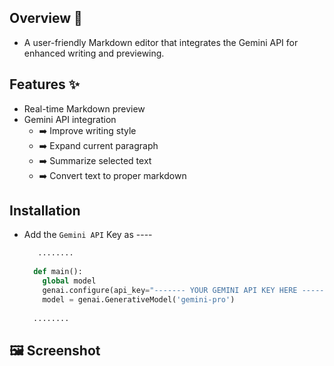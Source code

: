 ## Overview 🌟
- A user-friendly Markdown editor that integrates the Gemini API for enhanced writing and previewing.


## Features ✨
- Real-time Markdown preview
- Gemini API integration
  - ➡️ Improve writing style
  - ➡️ Expand current paragraph
  - ➡️ Summarize selected text
  - ➡️ Convert text to proper markdown



## Installation 

- Add the `Gemini API` Key as ----

  ```py
     ........
    
    def main():
      global model
      genai.configure(api_key="------- YOUR GEMINI API KEY HERE -------")
      model = genai.GenerativeModel('gemini-pro')
    
    ........      
  ```



## 🖼️ Screenshot
